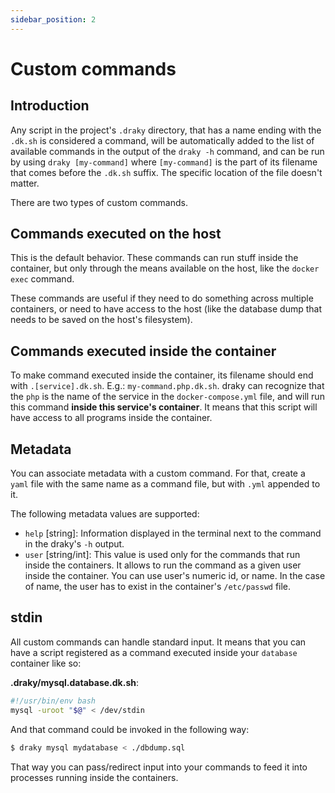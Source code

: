 ```yaml
---
sidebar_position: 2
---
```


# Custom commands

## Introduction
Any script in the project's `.draky` directory, that has a name ending with the
`.dk.sh` is considered a command, will be automatically added to the list of available commands in the output of the
`draky -h` command, and can be run by using `draky [my-command]` where `[my-command]` is the part of its filename that
comes before the `.dk.sh` suffix. The specific location of the file doesn't matter.

There are two types of custom commands.

## Commands executed on the host

This is the default behavior. These commands can run stuff inside the container, but only through the means available on
the host, like the `docker exec` command.

These commands are useful if they need to do something across multiple containers, or need to have access to the host
(like the database dump that needs to be saved on the host's filesystem).

## Commands executed inside the container

To make command executed inside the container, its filename should end with `.[service].dk.sh`. E.g.:
`my-command.php.dk.sh`. draky can recognize that the `php` is the name of the service in the `docker-compose.yml` file,
and will run this command **inside this service's container**. It means that this script will have access to all
programs inside the container.

## Metadata

You can associate metadata with a custom command. For that, create a `yaml` file with the same name as a command file, but
with `.yml` appended to it.

The following metadata values are supported:
- `help` [string]: Information displayed in the terminal next to the command in the draky's `-h` output.
- `user` [string/int]: This value is used only for the commands that run inside the containers. It allows 
  to run the command as a given user inside the container. You can use user's numeric id, or name. In the case of
  name, the user has to exist in the container's `/etc/passwd` file.

## stdin

All custom commands can handle standard input. It means that you can have a script registered
as a command executed inside your `database` container like so:

**.draky/mysql.database.dk.sh**:
```bash
#!/usr/bin/env bash
mysql -uroot "$@" < /dev/stdin
```

And that command could be invoked in the following way:

```bash
$ draky mysql mydatabase < ./dbdump.sql
```

That way you can pass/redirect input into your commands to feed it into processes running inside
the containers.